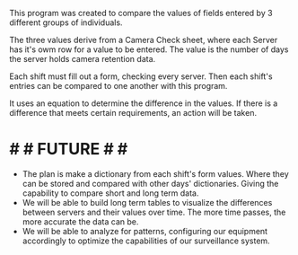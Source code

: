 This program was created to compare the values of fields entered by 3 different groups of individuals.

The three values derive from a Camera Check sheet, where each Server has it's owm row for a value to be entered. 
The value is the number of days the server holds camera retention data.

Each shift must fill out a form, checking every server. Then each shift's entries can be compared to one another with this program.

It uses an equation to determine the difference in the values. If there is a difference that meets certain requirements, an action will be taken.

# # # FUTURE # # #
- The plan is make a dictionary from each shift's form values. Where they can be stored and compared with other days' dictionaries. Giving the 
capability to compare short and long term data.
- We will be able to build long term tables to visualize the differences between servers and their values over time. The more time passes,
the more accurate the data can be.
- We will be able to analyze for patterns, configuring our equipment accordingly to optimize the capabilities of our surveillance system.
